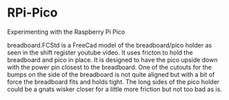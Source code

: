 # RPi-Pico
Experimenting with the Raspberry Pi Pico

breadboard.FCStd is a FreeCad model of the breadboard/pico holder as seen in the shift register youtube video. It uses fricton to hold the breadboard and pico in place. It is designed to have the pico upside down with the power pin closest to the breadboard. One of the cutouts for the bumps on the side of the breadboard is not quite aligned but with a bit of force the breadboard fits and holds tight. The long sides of the pico holder could be a gnats wisker closer for a little more friction but not too bad as is.
